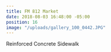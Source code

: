 ```yaml
---
title: FM 812 Market
date: 2018-08-03 16:48:00 -05:00
position: 16
image: "/uploads/gallery_100_0442.JPG"
---
```


Reinforced Concrete Sidewalk
